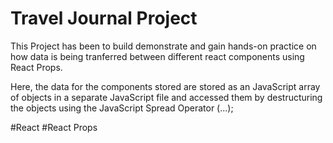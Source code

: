 # Travel Journal Project

This Project has been to build demonstrate and gain hands-on practice on how data is being tranferred between different react components
using React Props.

Here, the data for the components stored are stored as an JavaScript array of objects in a separate JavaScript file and accessed them by destructuring the objects using the JavaScript Spread Operator (...);

#React #React Props
